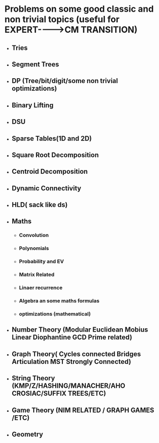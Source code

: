# Problems on some good classic and non trivial topics (useful for EXPERT---->CM TRANSITION)

- ## Tries
- ## Segment Trees
- ## DP (Tree/bit/digit/some non trivial optimizations)
- ## Binary Lifting
- ## DSU
- ## Sparse Tables(1D and 2D)
- ## Square Root Decomposition
- ## Centroid Decomposition
- ## Dynamic Connectivity
- ## HLD( sack like ds)
- ## Maths
  - ### Convolution
  - ### Polynomials
  - ### Probability and EV
  - ### Matrix Related
  - ### Linaer recurrence
  - ### Algebra an some maths formulas
  - ### optimizations (mathematical)
- ## Number Theory (Modular Euclidean Mobius  Linear Diophantine GCD Prime related)
- ## Graph Theory( Cycles connected Bridges Articulation MST Strongly Connected)
- ## String Theory (KMP/Z/HASHING/MANACHER/AHO CROSIAC/SUFFIX TREES/ETC)
- ## Game Theory (NIM RELATED / GRAPH GAMES /ETC)
- ## Geometry
